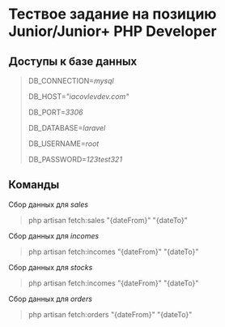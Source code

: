 # Тествое задание на позицию Junior/Junior+ PHP Developer

## Доступы к базе данных
> DB_CONNECTION=_mysql_
> 
> DB_HOST=_"iacovlevdev.com"_
>
> DB_PORT=_3306_
>
> DB_DATABASE=_laravel_
>
> DB_USERNAME=_root_
>
> DB_PASSWORD=_123test321_

##
## Команды
Сбор данных для _sales_
> php artisan fetch:sales "{dateFrom}" "{dateTo}"

Сбор данных для _incomes_
> php artisan fetch:incomes "{dateFrom}" "{dateTo}"

Сбор данных для _stocks_
> php artisan fetch:incomes "{dateFrom}" "{dateTo}"

Сбор данных для _orders_
> php artisan fetch:orders "{dateFrom}" "{dateTo}"